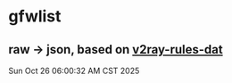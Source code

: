 # gfwlist
## raw -> json, based on [v2ray-rules-dat](https://github.com/Loyalsoldier/v2ray-rules-dat)
Sun Oct 26 06:00:32 AM CST 2025

